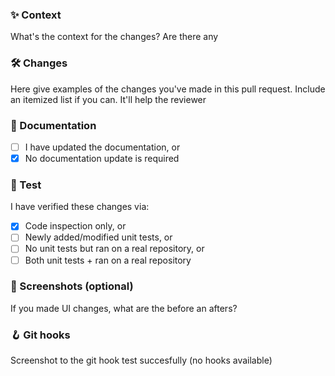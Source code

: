 ### ✨ Context

What's the context for the changes? Are there any

### 🛠 Changes

Here give examples of the changes you've made in this pull request. Include an itemized list if you can. It'll help the reviewer

### 📘 Documentation

- [ ] I have updated the documentation, or
- [X] No documentation update is required

### 🧪 Test

I have verified these changes via:

- [X] Code inspection only, or
- [ ] Newly added/modified unit tests, or
- [ ] No unit tests but ran on a real repository, or
- [ ] Both unit tests + ran on a real repository

### 📸 Screenshots (optional)

If you made UI changes, what are the before an afters?

### 🪝 Git hooks

Screenshot to the git hook test succesfully (no hooks available)
